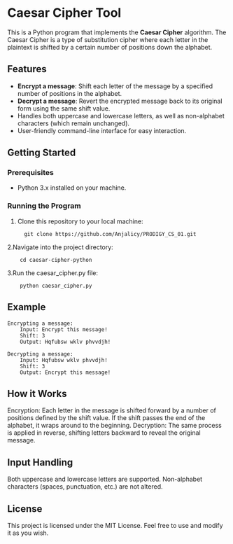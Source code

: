 # Caesar Cipher Tool

This is a Python program that implements the **Caesar Cipher** algorithm. The Caesar Cipher is a type of substitution cipher where each letter in the plaintext is shifted by a certain number of positions down the alphabet.

## Features

- **Encrypt a message**: Shift each letter of the message by a specified number of positions in the alphabet.
- **Decrypt a message**: Revert the encrypted message back to its original form using the same shift value.
- Handles both uppercase and lowercase letters, as well as non-alphabet characters (which remain unchanged).
- User-friendly command-line interface for easy interaction.

## Getting Started

### Prerequisites

- Python 3.x installed on your machine.

### Running the Program

1. Clone this repository to your local machine:

         git clone https://github.com/Anjalicy/PRODIGY_CS_01.git

2.Navigate into the project directory:
  
        cd caesar-cipher-python

3.Run the caesar_cipher.py file:
  
        python caesar_cipher.py
  
## Example

    Encrypting a message:
        Input: Encrypt this message!
        Shift: 3
        Output: Hqfubsw wklv phvvdjh!

    Decrypting a message:
        Input: Hqfubsw wklv phvvdjh!
        Shift: 3
        Output: Encrypt this message!

## How it Works

Encryption: Each letter in the message is shifted forward by a number of positions defined by the shift value. If the shift passes the end of the alphabet, it wraps around to the beginning.
Decryption: The same process is applied in reverse, shifting letters backward to reveal the original message.

## Input Handling

Both uppercase and lowercase letters are supported.
Non-alphabet characters (spaces, punctuation, etc.) are not altered.

## License

This project is licensed under the MIT License. Feel free to use and modify it as you wish.
